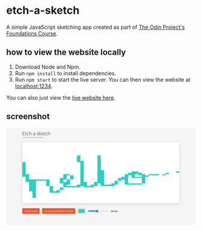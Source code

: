 # etch-a-sketch

A simple JavaScript sketching app created as part of
[The Odin Project's Foundations Course](https://www.theodinproject.com/paths/foundations/courses/foundations/lessons/etch-a-sketch-project).

## how to view the website locally

1. Download Node and Npm.
2. Run `npm install` to install dependencies.
3. Run `npm start` to start the live server.
   You can then view the website at [localhost:1234](http://localhost:1234).

You can also just view the [live website here](https://asadmoosvi-etch-a-sketch.netlify.app/).

## screenshot

![app screenshot](./screenshot.png)
